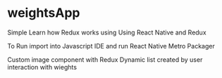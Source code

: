 # weightsApp


Simple Learn how Redux works using Using React Native and Redux

To Run
import into Javascript IDE and run React Native Metro Packager 

Custom image component with Redux
Dynamic list created by user interaction with wieghts


